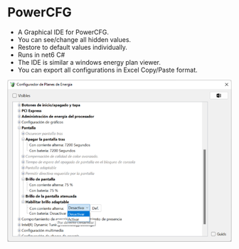 # PowerCFG
* A Graphical IDE for PowerCFG.
 * You can see/change all hidden values.
 * Restore to default values individually.
 * Runs in net6 C#
 * The IDE is similar a windows energy plan viewer.
 * You can export all configurations in Excel Copy/Paste format.
 
![ScreenShot](ScreenShot.png)
